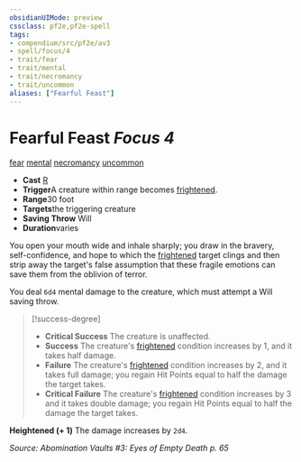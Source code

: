 ```yaml
---
obsidianUIMode: preview
cssclass: pf2e,pf2e-spell
tags:
- compendium/src/pf2e/av3
- spell/focus/4
- trait/fear
- trait/mental
- trait/necromancy
- trait/uncommon
aliases: ["Fearful Feast"]
---
```

# Fearful Feast *Focus 4*   
[fear](../../Rules/traits/fear.md)  [mental](../../Rules/traits/mental.md)  [necromancy](../../Rules/traits/necromancy.md)  [uncommon](../../Rules/traits/uncommon.md)  

- **Cast** [R](../../Rules/core-rulebook/chapter-9-playing-the-game.md#Actions "Reaction") 
- **Trigger**A creature within range becomes [frightened](../../Rules/conditions.md#Frightened).
- **Range**30 foot
- **Targets**the triggering creature
- **Saving Throw** Will
- **Duration**varies

You open your mouth wide and inhale sharply; you draw in the bravery, self-confidence, and hope to which the [frightened](../../Rules/conditions.md#Frightened) target clings and then strip away the target's false assumption that these fragile emotions can save them from the oblivion of terror.

You deal `6d4` mental damage to the creature, which must attempt a Will saving throw.

> [!success-degree] 
> - **Critical Success** The creature is unaffected.
> - **Success** The creature's [frightened](../../Rules/conditions.md#Frightened) condition increases by 1, and it takes half damage.
> - **Failure** The creature's [frightened](../../Rules/conditions.md#Frightened) condition increases by 2, and it takes full damage; you regain Hit Points equal to half the damage the target takes.
> - **Critical Failure** The creature's [frightened](../../Rules/conditions.md#Frightened) condition increases by 3 and it takes double damage; you regain Hit Points equal to half the damage the target takes.

**Heightened (+ 1)** The damage increases by `2d4`.

*Source: Abomination Vaults #3: Eyes of Empty Death p. 65*